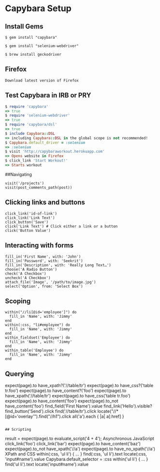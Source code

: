 # Capybara Setup


## Install Gems
```
$ gem install "capybara"

$ gem install "selenium-webdriver"

$ brew install geckodriver
```

## Firefox
```
Download latest version of Firefox
```

## Test Capybara in IRB or PRY
```ruby
$ require 'capybara'
=> true
$ require 'selenium-webdriver'
=> true
$ require 'capybara/dsl'
=> true
$ include Capybara::DSL
=> including Capybara::DSL in the global scope is not recommended!
$ Capybara.default_driver = :selenium
=> :selenium
$ visit 'http://capybaraworkout.herokuapp.com'
=> Opens website in Firefox
$ click_link 'Start Workout!'
=> Starts workout
```

##Navigating
```
visit('/projects')
visit(post_comments_path(post))
```

## Clicking links and buttons
```
click_link('id-of-link')
click_link('Link Text')
click_button('Save')
click('Link Text') # Click either a link or a button
click('Button Value')
```

## Interacting with forms
```
fill_in('First Name', with: 'John')
fill_in('Password', with: 'Seekrit')
fill_in('Description', with: 'Really Long Text…')
choose('A Radio Button')
check('A Checkbox')
uncheck('A Checkbox')
attach_file('Image', '/path/to/image.jpg')
select('Option', from: 'Select Box')
```

## Scoping
```
within("//li[@id='employee']") do
  fill_in 'Name', with: 'Jimmy'
end
within(:css, "li#employee") do
  fill_in 'Name', with: 'Jimmy'
end
within_fieldset('Employee') do
  fill_in 'Name', with: 'Jimmy'
end
within_table('Employee') do
  fill_in 'Name', with: 'Jimmy'
end
```

## Querying
expect(page).to have_xpath?('//table/tr')
expect(page).to have_css?('table tr.foo')
expect(page).to have_content?('foo')
expect(page).to have_xpath('//table/tr')
expect(page).to have_css('table tr.foo')
expect(page).to have_content('foo')
expect(page).to_not have_content('foo')
find_field('First Name').value
find_link('Hello').visible?
find_button('Send').click
find('//table/tr').click
locate("//*[@id='overlay'").find("//h1").click
all('a').each { |a| a[:href] }
```

## Scripting
```
result = expect(page).to evaluate_script('4 + 4');
Asynchronous JavaScript
click_link('foo')
click_link('bar')
expect(page).to have_content('baz')
expect(page).to_not have_xpath('//a')
expect(page).to have_no_xpath('//a')
XPath and CSS
within(:css, 'ul li') { ... }
find(:css, 'ul li').text
locate(:css, 'input#name').value
Capybara.default_selector = :css
within('ul li') { ... }
find('ul li').text
locate('input#name').value
```
